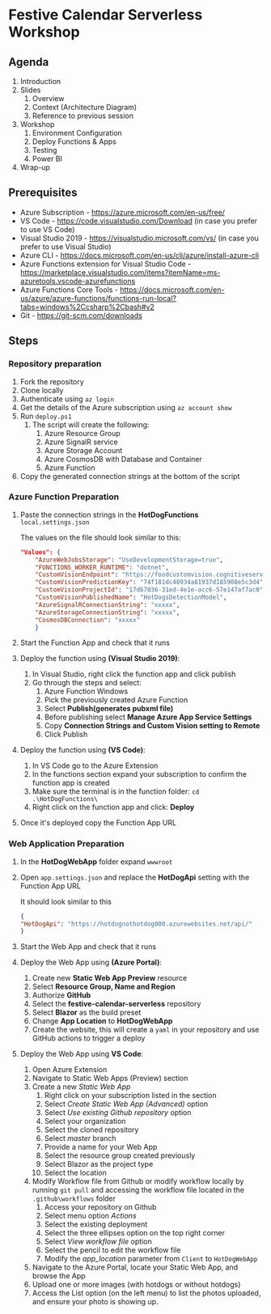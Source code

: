 # Festive Calendar Serverless Workshop

## Agenda

1. Introduction
2. Slides
   1. Overview
   2. Context (Architecture Diagram)
   3. Reference to previous session
3. Workshop
   1. Environment Configuration
   2. Deploy Functions & Apps
   3. Testing
   4. Power BI
4. Wrap-up

## Prerequisites

* Azure Subscription - <https://azure.microsoft.com/en-us/free/>
* VS Code - <https://code.visualstudio.com/Download> (in case you prefer to use VS Code)
* Visual Studio 2019 - <https://visualstudio.microsoft.com/vs/> (in case you prefer to use Visual Studio)
* Azure CLI - <https://docs.microsoft.com/en-us/cli/azure/install-azure-cli>
* Azure Functions extension for Visual Studio Code - <https://marketplace.visualstudio.com/items?itemName=ms-azuretools.vscode-azurefunctions>
* Azure Functions Core Tools - <https://docs.microsoft.com/en-us/azure/azure-functions/functions-run-local?tabs=windows%2Ccsharp%2Cbash#v2>
* Git - <https://git-scm.com/downloads>

## Steps

### Repository preparation

1. Fork the repository
2. Clone locally
3. Authenticate using `az login`
4. Get the details of the Azure subscription using `az account show`
5. Run `deploy.ps1`
   1. The script will create the following:
      1. Azure Resource Group
      2. Azure SignalR service
      3. Azure Storage Account
      4. Azure CosmosDB with Database and Container
      5. Azure Function
6. Copy the generated connection strings at the bottom of the script

### Azure Function Preparation

1. Paste the connection strings in the **HotDogFunctions** `local.settings.json`

    The values on the file should look similar to this:

    ```json
    "Values": {
        "AzureWebJobsStorage": "UseDevelopmentStorage=true",
        "FUNCTIONS_WORKER_RUNTIME": "dotnet",
        "CustomVisionEndpoint": "https://foodcustomvision.cognitiveservices.azure.com/",
        "CustomVisionPredictionKey": "74f181dc48934a81937d185908e5c3d4",
        "CustomVisionProjectId": "17d67036-31ed-4e1e-acc6-57e147af7ac0",
        "CustomVisionPublishedName": "HotDogsDetectionModel",
        "AzureSignalRConnectionString": "xxxxx",
        "AzureStorageConnectionString": "xxxxx",
        "CosmosDBConnection": "xxxxx"
        }
    ```

2. Start the Function App and check that it runs
3. Deploy the function using **(Visual Studio 2019)**:
   1. In Visual Studio, right click the function app and click publish
   2. Go through the steps and select:
      1. Azure Function Windows
      2. Pick the previously created Azure Function
      3. Select **Publish(generates pubxml file)**
      4. Before publishing select **Manage Azure App Service Settings**
      5. Copy **Connection Strings and Custom Vision setting to Remote**
      6. Click Publish
4. Deploy the function using **(VS Code)**:
   1. In VS Code go to the Azure Extension
   2. In the functions section expand your subscription to confirm the function app is created
   3. Make sure the terminal is in the function folder: `cd .\HotDogFunctions\`
   4. Right click on the function app and click: **Deploy**
5. Once it's deployed copy the Function App URL

### Web Application Preparation

1. In the **HotDogWebApp** folder expand `wwwroot`
2. Open `app.settings.json` and replace the **HotDogApi** setting with the Function App URL

    It should look similar to this

    ```json
    {
    "HotDogApi": "https://hotdognothotdog000.azurewebsites.net/api/"
    }
    ```

3. Start the Web App and check that it runs

4. Deploy the Web App using **(Azure Portal)**:
   1. Create new **Static Web App Preview** resource
   2. Select **Resource Group, Name and Region**
   3. Authorize **GitHub**
   4. Select the **festive-calendar-serverless** repository
   5. Select **Blazor** as the build preset
   6. Change **App Location** to **HotDogWebApp**
   7. Create the website, this will create a `yaml` in your repository and use GitHub actions to trigger a deploy
5. Deploy the Web App using **VS Code**:
   1. Open Azure Extension
   2. Navigate to Static Web Apps (Preview) section
   3. Create a new *Static Web App*
      1. Right click on your subscription listed in the section
      2. Select *Create Static Web App (Advanced)* option
      3. Select *Use existing Github repository* option
      4. Select your organization
      5. Select the cloned repository
      6. Select *master* branch
      7. Provide a name for your Web App
      8. Select the resource group created previously
      9. Select Blazor as the project type
      10. Select the location
   4. Modify Workflow file from Github or modify workflow locally by running `git pull` and accessing the workflow file located in the `.github\workflows` folder
       1. Access your repository on Github
       2. Select menu option *Actions*
       3. Select the existing deployment
       4. Select the three ellipses option on the top right corner
       5. Select *View workflow file* option
       6. Select the pencil to edit the workflow file
       7. Modify the *app_location* parameter from `Client` to `HotDogWebApp`
   5. Navigate to the Azure Portal, locate your Static Web App, and browse the App
   6. Upload one or more images (with hotdogs or without hotdogs)
   7. Access the List option (on the left menu) to list the photos uploaded, and ensure your photo is showing up.
